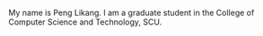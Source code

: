 <!-- 简单自我介绍,研究生，四川大学计算机学院 -->

My name is Peng Likang. I am a graduate student in the College of Computer Science and Technology, SCU.
